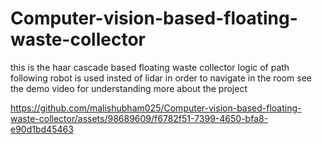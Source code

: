 # Computer-vision-based-floating-waste-collector

this is the haar cascade based floating waste collector logic of path following robot is used insted of lidar in order to navigate in the room see the demo video for understanding more about the project


https://github.com/malishubham025/Computer-vision-based-floating-waste-collector/assets/98689609/f6782f51-7399-4650-bfa8-e90d1bd45463

